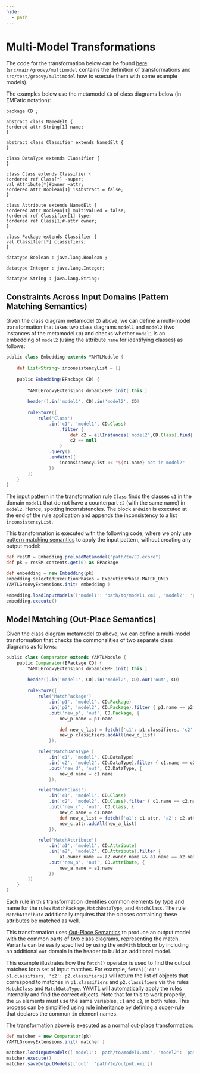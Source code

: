 ```yaml
---
hide:
  - path
---
```


# Multi-Model Transformations

The code for the transformation below can be found [here](https://github.com/yamtl/examples/tree/master/multimodel) (`src/main/groovy/multimodel` contains the definition of transformations and `src/test/groovy/multimodel` how to execute them with some example models).

The examples below use the metamodel `CD` of class diagrams below (in EMFatic notation):

```emfatic
package CD ;

abstract class NamedElt {
!ordered attr String[1] name;
}

abstract class Classifier extends NamedElt {
}

class DataType extends Classifier {
}

class Class extends Classifier {
!ordered ref Class[*] ~super;
val Attribute[*]#owner ~attr;
!ordered attr Boolean[1] isAbstract = false;
}

class Attribute extends NamedElt {
!ordered attr Boolean[1] multiValued = false;
!ordered ref Classifier[1] type;
!ordered ref Class[1]#~attr owner;
}

class Package extends Classifier {
val Classifier[*] classifiers;
}

datatype Boolean : java.lang.Boolean ;

datatype Integer : java.lang.Integer;

datatype String : java.lang.String;
```

## Constraints Across Input Domains (Pattern Matching Semantics)

Given the class diagram metamodel `CD` above, we can define a multi-model transformation that takes two class diagrams `model1` and `model2` (two instances of the metamodel `CD`) and checks whether `model1` is an embedding of `model2` (using the attribute `name` for identifying classes) as follows:

```groovy
public class Embedding extends YAMTLModule {
	
	def List<String> inconsistencyList = []
	
	public Embedding(EPackage CD) {
		
		YAMTLGroovyExtensions_dynamicEMF.init( this )
		
		header().in('model1', CD).in('model2', CD)
		
		ruleStore([
			rule('Class')
				.in('c1', 'model1', CD.Class)
					.filter { 
						def c2 = allInstances('model2',CD.Class).find{ it.name == c1.name}
						c2 == null
					}
				.query()
				.endWith({
					inconsistencyList << "${c1.name} not in model2"
				})
		])
	}	
}
```

The input pattern in the transformation rule `Class` finds the classes `c1` in the domain `model1` that do not have a counterpart `c2` (with the same name) in `model2`. Hence, spotting inconsistencies. The block `endWith` is executed at the end of the rule application and appends the inconsistency to a list `inconsistencyList`.

This transformation is executed with the following code, where we only use [pattern matching semantics](../yamtl-reference.html#pattern-matching-semantics) to apply the input pattern, without creating any output model:

```groovy
def resSM = Embedding.preloadMetamodel("path/to/CD.ecore")
def pk = resSM.contents.get(0) as EPackage

def embedding = new Embedding(pk)
embedding.selectedExecutionPhases = ExecutionPhase.MATCH_ONLY
YAMTLGroovyExtensions.init( embedding )

embedding.loadInputModels(['model1': 'path/to/model1.xmi', 'model2': 'path/to/model2.xmi'])
embedding.execute()
```


## Model Matching (Out-Place Semantics)

Given the class diagram metamodel `CD` above, we can define a multi-model transformation that checks the commonalities of two separate class diagrams as follows:


```groovy
public class Comparator extends YAMTLModule {
	public Comparator(EPackage CD) {
		YAMTLGroovyExtensions_dynamicEMF.init( this )
		
		header().in('model1', CD).in('model2', CD).out('out', CD)
		
		ruleStore([
			rule('MatchPackage')
				.in('p1', 'model1', CD.Package)
				.in('p2', 'model2', CD.Package).filter { p1.name == p2.name }
				.out('new_p', 'out', CD.Package, {
					new_p.name = p1.name
					
					def new_c_list = fetch(['c1': p1.classifiers, 'c2': p2.classifiers])
					new_p.classifiers.addAll(new_c_list)
				}),

			rule('MatchDataType')
				.in('c1', 'model1', CD.DataType)
				.in('c2', 'model2', CD.DataType).filter { c1.name == c2.name }
				.out('new_d', 'out', CD.DataType, {
					new_d.name = c1.name
				}),

			rule('MatchClass')
				.in('c1', 'model1', CD.Class)
				.in('c2', 'model2', CD.Class).filter { c1.name == c2.name }
				.out('new_c', 'out', CD.Class, {
					new_c.name = c1.name
					def new_a_list = fetch(['a1': c1.attr, 'a2': c2.attr])
					new_c.attr.addAll(new_a_list)
				}),
			
			rule('MatchAttribute')
				.in('a1', 'model1', CD.Attribute)
				.in('a2', 'model2', CD.Attribute).filter { 
					a1.owner.name == a2.owner.name && a1.name == a2.name }
				.out('new_a', 'out', CD.Attribute, {
					new_a.name = a1.name
				})
		])
	}
}
```

Each rule in this transformation identifies common elements by type and name for the rules `MatchPackage`, `MatchDataType`, and `MatchClass`. The rule `MatchAttribute` additionally requires that the classes containing these attributes be matched as well.

This transformation uses [Out-Place Semantics](../yamtl-reference.html#out-place-transformation-semantics) to produce an output model with the common parts of two class diagrams, representing the match. Variants can be easily specified by using the `endWith` block or by including an additional `out` domain in the header to build an additional model.

This example illustrates how the `fetch()` operator is used to find the output matches for a set of input matches. For example, `fetch(['c1': p1.classifiers, 'c2': p2.classifiers])` will return the list of objects that correspond to matches in `p1.classifiers` and `p2.classifiers` via the rules `MatchClass` and `MatchDataType`. YAMTL will automatically apply the rules internally and find the correct objects. Note that for this to work properly, the `in` elements must use the same variables, `c1` and `c2`, in both rules. This process can be simplified using [rule inheritance](../yamtl-reference.html#rule-inheritance) by defining a super-rule that declares the common `in` element names.

The transformation above is executed as a normal out-place transformation:


```groovy
def matcher = new Comparator(pk)
YAMTLGroovyExtensions.init( matcher )

matcher.loadInputModels(['model1': 'path/to/model1.xmi', 'model2': 'path/to/model2.xmi'])
matcher.execute()
matcher.saveOutputModels(['out': 'path/to/output.xmi'])
```